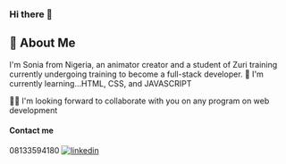 ### Hi there 👋
## 🚀 About Me
I'm Sonia from Nigeria, an animator creator and a student of Zuri training currently undergoing training to become a full-stack developer.
🧠 I'm currently learning...HTML, CSS, and JAVASCRIPT

👯‍♀️ I'm looking forward to collaborate with you on any program on web development
#### Contact me 
08133594180
[![linkedin](https://img.shields.io/badge/linkedin-0A66C2?style=for-the-badge&logo=linkedin&logoColor=white)](https://www.linkedin.com/in/chinasa)
<!--
**SoniaChinasa1/SoniaChinasa1** is a ✨ _special_ ✨ repository because its `README.md` (this file) appears on your GitHub profile.

Here are some ideas to get you started:

- 🔭 I’m currently working on ...
- 🌱 I’m currently learning ...
- 👯 I’m looking to collaborate on ...
- 🤔 I’m looking for help with ...
- 💬 Ask me about ...
- 📫 How to reach me: ...
- 😄 Pronouns: ...
- ⚡ Fun fact: ...
-->
